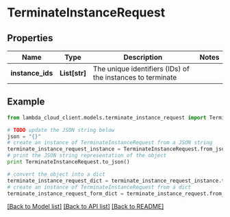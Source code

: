 # TerminateInstanceRequest


## Properties
Name | Type | Description | Notes
------------ | ------------- | ------------- | -------------
**instance_ids** | **List[str]** | The unique identifiers (IDs) of the instances to terminate | 

## Example

```python
from lambda_cloud_client.models.terminate_instance_request import TerminateInstanceRequest

# TODO update the JSON string below
json = "{}"
# create an instance of TerminateInstanceRequest from a JSON string
terminate_instance_request_instance = TerminateInstanceRequest.from_json(json)
# print the JSON string representation of the object
print TerminateInstanceRequest.to_json()

# convert the object into a dict
terminate_instance_request_dict = terminate_instance_request_instance.to_dict()
# create an instance of TerminateInstanceRequest from a dict
terminate_instance_request_form_dict = terminate_instance_request.from_dict(terminate_instance_request_dict)
```
[[Back to Model list]](../README.md#documentation-for-models) [[Back to API list]](../README.md#documentation-for-api-endpoints) [[Back to README]](../README.md)


